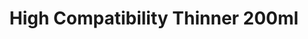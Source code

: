 ---
layout: product
title: "High Compatibility Thinner 200ml"
price: "1300" 
desc: "Acrylic Laquer 10mL"
img_path: "/assets/img/RC701.webp"
brand: "AK "
available: false
special_offer: false
new: false
soon: false
cat: "020000"
subcat: "020200"
subsubcat: "020201"
sifra: "RC701"
popular: false
spec: false
---